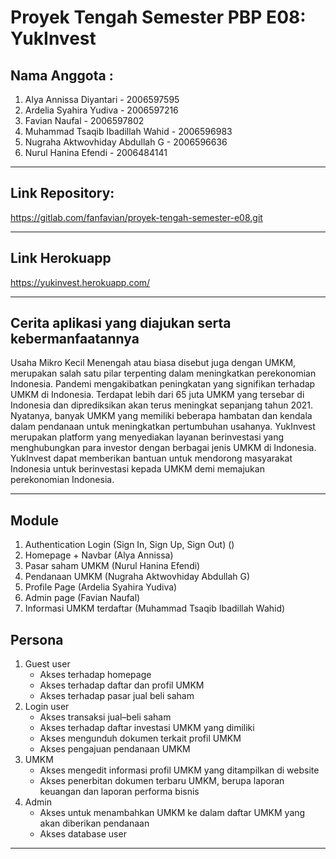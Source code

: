# Proyek Tengah Semester PBP E08: YukInvest


## Nama Anggota :

1. Alya Annissa Diyantari - 2006597595
2. Ardelia Syahira Yudiva - 2006597216
4. Favian Naufal - 2006597802
5. Muhammad Tsaqib Ibadillah Wahid - 2006596983
6. Nugraha Aktwovhiday Abdullah G -  2006596636
7. Nurul Hanina Efendi - 2006484141

---

## Link Repository:
https://gitlab.com/fanfavian/proyek-tengah-semester-e08.git

---

## Link Herokuapp
https://yukinvest.herokuapp.com/

---

## Cerita aplikasi yang diajukan serta kebermanfaatannya

Usaha Mikro Kecil Menengah atau biasa disebut juga dengan UMKM, merupakan salah satu pilar terpenting dalam meningkatkan perekonomian Indonesia. Pandemi mengakibatkan peningkatan yang signifikan terhadap UMKM di Indonesia. Terdapat lebih dari 65 juta UMKM yang tersebar di Indonesia dan diprediksikan akan terus meningkat sepanjang tahun 2021. Nyatanya, banyak UMKM yang memiliki beberapa hambatan dan kendala dalam pendanaan untuk meningkatkan pertumbuhan usahanya. YukInvest merupakan platform yang menyediakan layanan berinvestasi yang menghubungkan para investor dengan berbagai jenis UMKM di Indonesia. YukInvest dapat memberikan bantuan untuk mendorong masyarakat Indonesia untuk berinvestasi kepada UMKM demi memajukan perekonomian Indonesia. 

---

## Module
1. Authentication Login (Sign In, Sign Up, Sign Out) ()
2. Homepage + Navbar  (Alya Annissa)
3. Pasar saham UMKM (Nurul Hanina Efendi)
4. Pendanaan UMKM (Nugraha Aktwovhiday Abdullah G)
5. Profile Page (Ardelia Syahira Yudiva)
6. Admin page (Favian Naufal)
7. Informasi UMKM terdaftar (Muhammad Tsaqib Ibadillah Wahid)

## Persona
1. Guest user
    - Akses terhadap homepage
    - Akses terhadap daftar dan profil UMKM
    - Akses terhadap pasar jual beli saham
2. Login user
    - Akses transaksi jual–beli saham
    - Akses terhadap daftar investasi UMKM yang dimiliki
    - Akses mengunduh dokumen terkait profil UMKM
    - Akses pengajuan pendanaan UMKM
3. UMKM
    - Akses mengedit informasi profil UMKM yang ditampilkan di website
    - Akses penerbitan dokumen terbaru UMKM, berupa laporan keuangan dan laporan performa bisnis
4. Admin
    - Akses untuk menambahkan UMKM ke dalam daftar UMKM yang akan diberikan pendanaan
    - Akses database user

---
